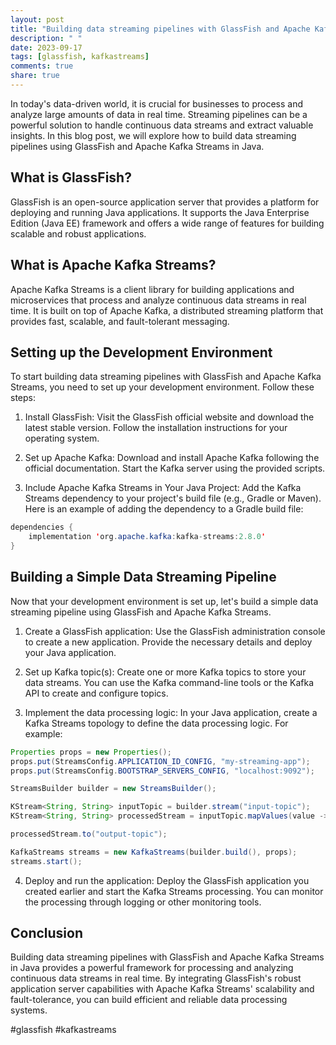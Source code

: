 ```yaml
---
layout: post
title: "Building data streaming pipelines with GlassFish and Apache Kafka Streams in Java"
description: " "
date: 2023-09-17
tags: [glassfish, kafkastreams]
comments: true
share: true
---
```


In today's data-driven world, it is crucial for businesses to process and analyze large amounts of data in real time. Streaming pipelines can be a powerful solution to handle continuous data streams and extract valuable insights. In this blog post, we will explore how to build data streaming pipelines using GlassFish and Apache Kafka Streams in Java.

## What is GlassFish?

GlassFish is an open-source application server that provides a platform for deploying and running Java applications. It supports the Java Enterprise Edition (Java EE) framework and offers a wide range of features for building scalable and robust applications.

## What is Apache Kafka Streams?

Apache Kafka Streams is a client library for building applications and microservices that process and analyze continuous data streams in real time. It is built on top of Apache Kafka, a distributed streaming platform that provides fast, scalable, and fault-tolerant messaging.

## Setting up the Development Environment

To start building data streaming pipelines with GlassFish and Apache Kafka Streams, you need to set up your development environment. Follow these steps:

1. Install GlassFish: Visit the GlassFish official website and download the latest stable version. Follow the installation instructions for your operating system.

2. Set up Apache Kafka: Download and install Apache Kafka following the official documentation. Start the Kafka server using the provided scripts.

3. Include Apache Kafka Streams in Your Java Project: Add the Kafka Streams dependency to your project's build file (e.g., Gradle or Maven). Here is an example of adding the dependency to a Gradle build file:

```java
dependencies {
    implementation 'org.apache.kafka:kafka-streams:2.8.0'
}
```

## Building a Simple Data Streaming Pipeline

Now that your development environment is set up, let's build a simple data streaming pipeline using GlassFish and Apache Kafka Streams.

1. Create a GlassFish application: Use the GlassFish administration console to create a new application. Provide the necessary details and deploy your Java application.

2. Set up Kafka topic(s): Create one or more Kafka topics to store your data streams. You can use the Kafka command-line tools or the Kafka API to create and configure topics.

3. Implement the data processing logic: In your Java application, create a Kafka Streams topology to define the data processing logic. For example:

```java
Properties props = new Properties();
props.put(StreamsConfig.APPLICATION_ID_CONFIG, "my-streaming-app");
props.put(StreamsConfig.BOOTSTRAP_SERVERS_CONFIG, "localhost:9092");

StreamsBuilder builder = new StreamsBuilder();

KStream<String, String> inputTopic = builder.stream("input-topic");
KStream<String, String> processedStream = inputTopic.mapValues(value -> value.toUpperCase());

processedStream.to("output-topic");

KafkaStreams streams = new KafkaStreams(builder.build(), props);
streams.start();
```

4. Deploy and run the application: Deploy the GlassFish application you created earlier and start the Kafka Streams processing. You can monitor the processing through logging or other monitoring tools.

## Conclusion

Building data streaming pipelines with GlassFish and Apache Kafka Streams in Java provides a powerful framework for processing and analyzing continuous data streams in real time. By integrating GlassFish's robust application server capabilities with Apache Kafka Streams' scalability and fault-tolerance, you can build efficient and reliable data processing systems.

#glassfish #kafkastreams